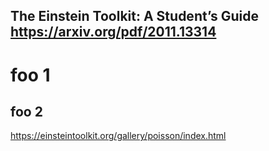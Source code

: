 ## The Einstein Toolkit: A Student’s Guide https://arxiv.org/pdf/2011.13314
# foo 1 
## foo 2
https://einsteintoolkit.org/gallery/poisson/index.html